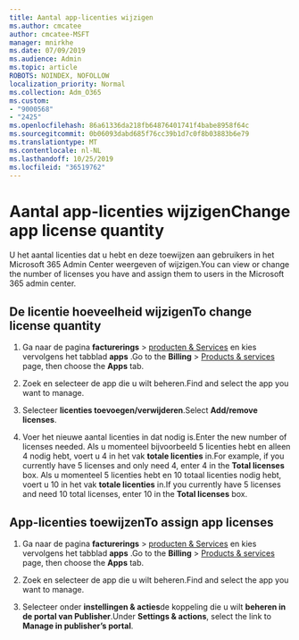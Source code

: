 ```yaml
---
title: Aantal app-licenties wijzigen
ms.author: cmcatee
author: cmcatee-MSFT
manager: mnirkhe
ms.date: 07/09/2019
ms.audience: Admin
ms.topic: article
ROBOTS: NOINDEX, NOFOLLOW
localization_priority: Normal
ms.collection: Adm_O365
ms.custom:
- "9000568"
- "2425"
ms.openlocfilehash: 86a61336da218fb64876401741f4babe8958f64c
ms.sourcegitcommit: 0b06093dabd685f76cc39b1d7c0f8b03883b6e79
ms.translationtype: MT
ms.contentlocale: nl-NL
ms.lasthandoff: 10/25/2019
ms.locfileid: "36519762"
---
```

# <a name="change-app-license-quantity"></a><span data-ttu-id="0d81f-102">Aantal app-licenties wijzigen</span><span class="sxs-lookup"><span data-stu-id="0d81f-102">Change app license quantity</span></span>

<span data-ttu-id="0d81f-103">U het aantal licenties dat u hebt en deze toewijzen aan gebruikers in het Microsoft 365 Admin Center weergeven of wijzigen.</span><span class="sxs-lookup"><span data-stu-id="0d81f-103">You can view or change the number of licenses you have and assign them to users in the Microsoft 365 admin center.</span></span> 

## <a name="to-change-license-quantity"></a><span data-ttu-id="0d81f-104">De licentie hoeveelheid wijzigen</span><span class="sxs-lookup"><span data-stu-id="0d81f-104">To change license quantity</span></span>

1. <span data-ttu-id="0d81f-105">Ga naar de pagina **facturerings** > [producten & Services](https://go.microsoft.com/fwlink/p/?linkid=842054) en kies vervolgens het tabblad **apps** .</span><span class="sxs-lookup"><span data-stu-id="0d81f-105">Go to the **Billing** > [Products & services](https://go.microsoft.com/fwlink/p/?linkid=842054) page, then choose the **Apps** tab.</span></span>

2. <span data-ttu-id="0d81f-106">Zoek en selecteer de app die u wilt beheren.</span><span class="sxs-lookup"><span data-stu-id="0d81f-106">Find and select the app you want to manage.</span></span>  

3. <span data-ttu-id="0d81f-107">Selecteer **licenties toevoegen/verwijderen**.</span><span class="sxs-lookup"><span data-stu-id="0d81f-107">Select **Add/remove licenses**.</span></span>

4. <span data-ttu-id="0d81f-108">Voer het nieuwe aantal licenties in dat nodig is.</span><span class="sxs-lookup"><span data-stu-id="0d81f-108">Enter the new number of licenses needed.</span></span> <span data-ttu-id="0d81f-109">Als u momenteel bijvoorbeeld 5 licenties hebt en alleen 4 nodig hebt, voert u 4 in het vak **totale licenties** in.</span><span class="sxs-lookup"><span data-stu-id="0d81f-109">For example, if you currently have 5 licenses and only need 4, enter 4 in the **Total licenses** box.</span></span> <span data-ttu-id="0d81f-110">Als u momenteel 5 licenties hebt en 10 totaal licenties nodig hebt, voert u 10 in het vak **totale licenties** in.</span><span class="sxs-lookup"><span data-stu-id="0d81f-110">If you currently have 5 licenses and need 10 total licenses, enter 10 in the **Total licenses** box.</span></span>

## <a name="to-assign-app-licenses"></a><span data-ttu-id="0d81f-111">App-licenties toewijzen</span><span class="sxs-lookup"><span data-stu-id="0d81f-111">To assign app licenses</span></span>

1. <span data-ttu-id="0d81f-112">Ga naar de pagina **facturerings** > [producten & Services](https://go.microsoft.com/fwlink/p/?linkid=842054) en kies vervolgens het tabblad **apps** .</span><span class="sxs-lookup"><span data-stu-id="0d81f-112">Go to the **Billing** > [Products & services](https://go.microsoft.com/fwlink/p/?linkid=842054) page, then choose the **Apps** tab.</span></span>

2. <span data-ttu-id="0d81f-113">Zoek en selecteer de app die u wilt beheren.</span><span class="sxs-lookup"><span data-stu-id="0d81f-113">Find and select the app you want to manage.</span></span>  

3. <span data-ttu-id="0d81f-114">Selecteer onder **instellingen & acties**de koppeling die u wilt **beheren in de portal van Publisher**.</span><span class="sxs-lookup"><span data-stu-id="0d81f-114">Under **Settings & actions**, select the link to **Manage in publisher’s portal**.</span></span>
